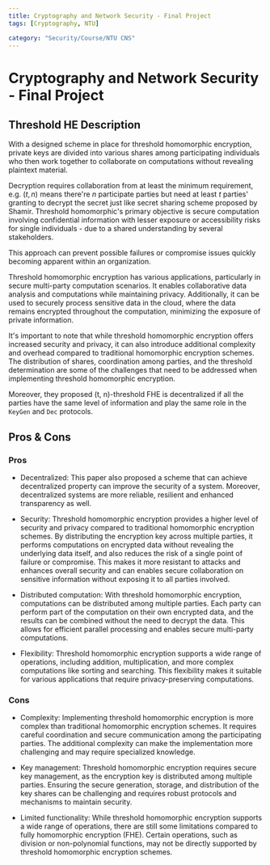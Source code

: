 ```yaml
---
title: Cryptography and Network Security - Final Project
tags: [Cryptography, NTU]

category: "Security/Course/NTU CNS"
---
```


# Cryptography and Network Security - Final Project
<!-- more -->

## Threshold HE Description
With a designed scheme in place for threshold homomorphic encryption, private keys are divided into various shares among participating individuals who then work together to collaborate on computations without revealing plaintext material. 

Decryption requires collaboration from at least the minimum requirement, e.g. $(t,n)$ means there're $n$ participate parties but need at least $t$ parties' granting to decrypt the secret just like secret sharing scheme proposed by Shamir. Threshold homomorphic's primary objective is secure computation involving confidential information with lesser exposure or accessibility risks for single individuals - due to a shared understanding by several stakeholders. 

This approach can prevent possible failures or compromise issues quickly becoming apparent within an organization.

Threshold homomorphic encryption has various applications, particularly in secure multi-party computation scenarios. It enables collaborative data analysis and computations while maintaining privacy. Additionally, it can be used to securely process sensitive data in the cloud, where the data remains encrypted throughout the computation, minimizing the exposure of private information.

It's important to note that while threshold homomorphic encryption offers increased security and privacy, it can also introduce additional complexity and overhead compared to traditional homomorphic encryption schemes. The distribution of shares, coordination among parties, and the threshold determination are some of the challenges that need to be addressed when implementing threshold homomorphic encryption.

Moreover, they proposed (t, n)-threshold FHE is decentralized if all the parties have the same level of information and play the same role in the `KeyGen` and `Dec` protocols.

## Pros & Cons

### Pros
* Decentralized: This paper also proposed a scheme that can achieve decentralized property can improve the security of a system. Moreover, decentralized systems are more reliable, resilient and enhanced transparency as well.

* Security: Threshold homomorphic encryption provides a higher level of security and privacy compared to traditional homomorphic encryption schemes. By distributing the encryption key across multiple parties, it performs computations on encrypted data without revealing the underlying data itself, and also reduces the risk of a single point of failure or compromise. This makes it more resistant to attacks and enhances overall security and can enables secure collaboration on sensitive information without exposing it to all parties involved.

* Distributed computation: With threshold homomorphic encryption, computations can be distributed among multiple parties. Each party can perform part of the computation on their own encrypted data, and the results can be combined without the need to decrypt the data. This allows for efficient parallel processing and enables secure multi-party computations.

* Flexibility: Threshold homomorphic encryption supports a wide range of operations, including addition, multiplication, and more complex computations like sorting and searching. This flexibility makes it suitable for various applications that require privacy-preserving computations.

### Cons
* Complexity: Implementing threshold homomorphic encryption is more complex than traditional homomorphic encryption schemes. It requires careful coordination and secure communication among the participating parties. The additional complexity can make the implementation more challenging and may require specialized knowledge.

* Key management: Threshold homomorphic encryption requires secure key management, as the encryption key is distributed among multiple parties. Ensuring the secure generation, storage, and distribution of the key shares can be challenging and requires robust protocols and mechanisms to maintain security.

* Limited functionality: While threshold homomorphic encryption supports a wide range of operations, there are still some limitations compared to fully homomorphic encryption (FHE). Certain operations, such as division or non-polynomial functions, may not be directly supported by threshold homomorphic encryption schemes.